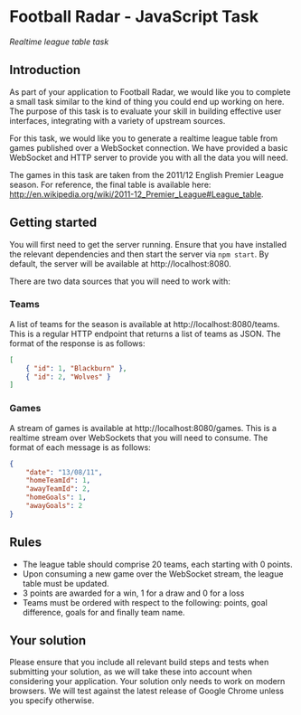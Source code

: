 # Football Radar - JavaScript Task

_Realtime league table task_

## Introduction

As part of your application to Football Radar, we would like you to complete a small task similar to the kind of thing you could end up working on here. The purpose of this task is to evaluate your skill in building effective user interfaces, integrating with a variety of upstream sources.

For this task, we would like you to generate a realtime league table from games published over a WebSocket connection. We have provided a basic WebSocket and HTTP server to provide you with all the data you will need.

The games in this task are taken from the 2011/12 English Premier League season. For reference, the final table is available here: http://en.wikipedia.org/wiki/2011-12_Premier_League#League_table.

## Getting started

You will first need to get the server running. Ensure that you have installed the relevant dependencies and then start the server via `npm start`. By default, the server will be available at http://localhost:8080.

There are two data sources that you will need to work with:

### Teams

A list of teams for the season is available at http://localhost:8080/teams. This is a regular HTTP endpoint that returns a list of teams as JSON. The format of the response is as follows:

```json
[
    { "id": 1, "Blackburn" },
    { "id": 2, "Wolves" }
]
```

### Games

A stream of games is available at http://localhost:8080/games. This is a realtime stream over WebSockets that you will need to consume. The format of each message is as follows:

```json
{
    "date": "13/08/11",
    "homeTeamId": 1,
    "awayTeamId": 2,
    "homeGoals": 1,
    "awayGoals": 2
}
```

## Rules

* The league table should comprise 20 teams, each starting with 0 points.
* Upon consuming a new game over the WebSocket stream, the league table must be updated.
* 3 points are awarded for a win, 1 for a draw and 0 for a loss
* Teams must be ordered with respect to the following: points, goal difference, goals for and finally team name.

## Your solution

Please ensure that you include all relevant build steps and tests when submitting your solution, as we will take these into account when considering your application. Your solution only needs to work on modern browsers. We will test against the latest release of Google Chrome unless you specify otherwise.
